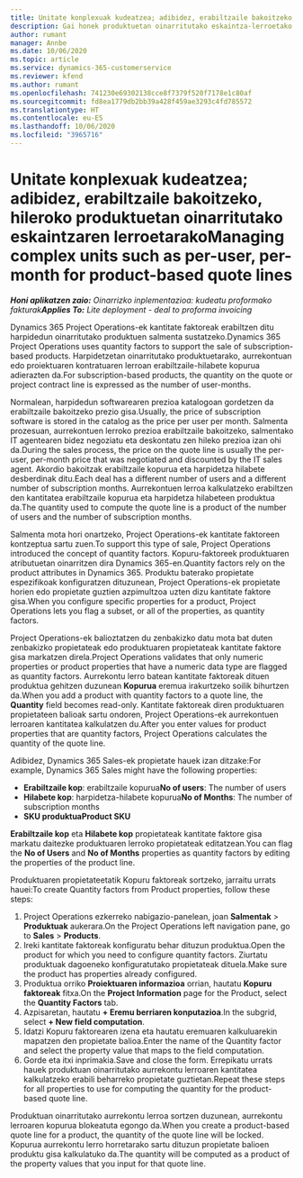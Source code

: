 ```yaml
---
title: Unitate konplexuak kudeatzea; adibidez, erabiltzaile bakoitzeko, hileroko produktuetan oinarritutako eskaintzaren lerroetarako
description: Gai honek produktuetan oinarritutako eskaintza-lerroetako unitate konplexuak kudeatzeari buruzko lerroei buruzko informazioa ematen du.
author: rumant
manager: Annbe
ms.date: 10/06/2020
ms.topic: article
ms.service: dynamics-365-customerservice
ms.reviewer: kfend
ms.author: rumant
ms.openlocfilehash: 741230e69302138cce8f7379f520f7178e1c80af
ms.sourcegitcommit: fd8ea1779db2bb39a428f459ae3293c4fd785572
ms.translationtype: HT
ms.contentlocale: eu-ES
ms.lasthandoff: 10/06/2020
ms.locfileid: "3965716"
---
```

# <a name="managing-complex-units-such-as-per-user-per-month-for-product-based-quote-lines"></a><span data-ttu-id="db2d9-103">Unitate konplexuak kudeatzea; adibidez, erabiltzaile bakoitzeko, hileroko produktuetan oinarritutako eskaintzaren lerroetarako</span><span class="sxs-lookup"><span data-stu-id="db2d9-103">Managing complex units such as per-user, per-month for product-based quote lines</span></span>

<span data-ttu-id="db2d9-104">_**Honi aplikatzen zaio:** Oinarrizko inplementazioa: kudeatu proformako fakturak_</span><span class="sxs-lookup"><span data-stu-id="db2d9-104">_**Applies To:** Lite deployment - deal to proforma invoicing_</span></span>

<span data-ttu-id="db2d9-105">Dynamics 365 Project Operations-ek kantitate faktoreak erabiltzen ditu harpidedun oinarritutako produktuen salmenta sustatzeko.</span><span class="sxs-lookup"><span data-stu-id="db2d9-105">Dynamics 365 Project Operations uses quantity factors to support the sale of subscription-based products.</span></span> <span data-ttu-id="db2d9-106">Harpidetzetan oinarritutako produktuetarako, aurrekontuan edo proiektuaren kontratuaren lerroan erabiltzaile-hilabete kopurua adierazten da.</span><span class="sxs-lookup"><span data-stu-id="db2d9-106">For subscription-based products, the quantity on the quote or project contract line is expressed as the number of user-months.</span></span>

<span data-ttu-id="db2d9-107">Normalean, harpidedun softwarearen prezioa katalogoan gordetzen da erabiltzaile bakoitzeko prezio gisa.</span><span class="sxs-lookup"><span data-stu-id="db2d9-107">Usually, the price of subscription software is stored in the catalog as the price per user per month.</span></span> <span data-ttu-id="db2d9-108">Salmenta prozesuan, aurrekontuen lerroko prezioa erabiltzaile bakoitzeko, salmentako IT agentearen bidez negoziatu eta deskontatu zen hileko prezioa izan ohi da.</span><span class="sxs-lookup"><span data-stu-id="db2d9-108">During the sales process, the price on the quote line is usually the per-user, per-month price that was negotiated and discounted by the IT sales agent.</span></span> <span data-ttu-id="db2d9-109">Akordio bakoitzak erabiltzaile kopurua eta harpidetza hilabete desberdinak ditu.</span><span class="sxs-lookup"><span data-stu-id="db2d9-109">Each deal has a different number of users and a different number of subscription months.</span></span> <span data-ttu-id="db2d9-110">Aurrekontuen lerroa kalkulatzeko erabiltzen den kantitatea erabiltzaile kopurua eta harpidetza hilabeteen produktua da.</span><span class="sxs-lookup"><span data-stu-id="db2d9-110">The quantity used to compute the quote line is a product of the number of users and the number of subscription months.</span></span>

<span data-ttu-id="db2d9-111">Salmenta mota hori onartzeko, Project Operations-ek kantitate faktoreen kontzeptua sartu zuen.</span><span class="sxs-lookup"><span data-stu-id="db2d9-111">To support this type of sale, Project Operations introduced the concept of quantity factors.</span></span> <span data-ttu-id="db2d9-112">Kopuru-faktoreek produktuaren atributuetan oinarritzen dira Dynamics 365-en.</span><span class="sxs-lookup"><span data-stu-id="db2d9-112">Quantity factors rely on the product attributes in Dynamics 365.</span></span> <span data-ttu-id="db2d9-113">Produktu baterako propietate espezifikoak konfiguratzen dituzunean, Project Operations-ek propietate horien edo propietate guztien azpimultzoa uzten dizu kantitate faktore gisa.</span><span class="sxs-lookup"><span data-stu-id="db2d9-113">When you configure specific properties for a product, Project Operations lets you flag a subset, or all of the properties, as quantity factors.</span></span>

<span data-ttu-id="db2d9-114">Project Operations-ek balioztatzen du zenbakizko datu mota bat duten zenbakizko propietateak edo produktuaren propietateak kantitate faktore gisa markatzen direla.</span><span class="sxs-lookup"><span data-stu-id="db2d9-114">Project Operations validates that only numeric properties or product properties that have a numeric data type are flagged as quantity factors.</span></span> <span data-ttu-id="db2d9-115">Aurrekontu lerro batean kantitate faktoreak dituen produktua gehitzen duzunean **Kopurua** eremua irakurtzeko soilik bihurtzen da.</span><span class="sxs-lookup"><span data-stu-id="db2d9-115">When you add a product with quantity factors to a quote line, the **Quantity** field becomes read-only.</span></span> <span data-ttu-id="db2d9-116">Kantitate faktoreak diren produktuaren propietateen balioak sartu ondoren, Project Operations-ek aurrekontuen lerroaren kantitatea kalkulatzen du.</span><span class="sxs-lookup"><span data-stu-id="db2d9-116">After you enter values for product properties that are quantity factors, Project Operations calculates the quantity of the quote line.</span></span>

<span data-ttu-id="db2d9-117">Adibidez, Dynamics 365 Sales-ek propietate hauek izan ditzake:</span><span class="sxs-lookup"><span data-stu-id="db2d9-117">For example, Dynamics 365 Sales might have the following properties:</span></span>

- <span data-ttu-id="db2d9-118">**Erabiltzaile kop**: erabiltzaile kopurua</span><span class="sxs-lookup"><span data-stu-id="db2d9-118">**No of users**: The number of users</span></span>
- <span data-ttu-id="db2d9-119">**Hilabete kop**: harpidetza-hilabete kopurua</span><span class="sxs-lookup"><span data-stu-id="db2d9-119">**No of Months**: The number of subscription months</span></span>
- <span data-ttu-id="db2d9-120">**SKU produktua**</span><span class="sxs-lookup"><span data-stu-id="db2d9-120">**Product SKU**</span></span>

<span data-ttu-id="db2d9-121">**Erabiltzaile kop** eta **Hilabete kop** propietateak kantitate faktore gisa markatu daitezke produktuaren lerroko propietateak editatzean.</span><span class="sxs-lookup"><span data-stu-id="db2d9-121">You can flag the **No of Users** and **No of Months** properties as quantity factors by editing the properties of the product line.</span></span>

<span data-ttu-id="db2d9-122">Produktuaren propietateetatik Kopuru faktoreak sortzeko, jarraitu urrats hauei:</span><span class="sxs-lookup"><span data-stu-id="db2d9-122">To create Quantity factors from Product properties, follow these steps:</span></span>

1. <span data-ttu-id="db2d9-123">Project Operations ezkerreko nabigazio-panelean, joan **Salmentak** > **Produktuak** aukerara.</span><span class="sxs-lookup"><span data-stu-id="db2d9-123">On the Project Operations left navigation pane, go to **Sales** > **Products**.</span></span>
2. <span data-ttu-id="db2d9-124">Ireki kantitate faktoreak konfiguratu behar dituzun produktua.</span><span class="sxs-lookup"><span data-stu-id="db2d9-124">Open the product for which you need to configure quantity factors.</span></span> <span data-ttu-id="db2d9-125">Ziurtatu produktuak dagoeneko konfiguratutako propietateak dituela.</span><span class="sxs-lookup"><span data-stu-id="db2d9-125">Make sure the product has properties already configured.</span></span>
3. <span data-ttu-id="db2d9-126">Produktua orriko **Proiektuaren informazioa** orrian, hautatu **Kopuru faktoreak** fitxa.</span><span class="sxs-lookup"><span data-stu-id="db2d9-126">On the **Project Information** page for the Product, select the **Quantity Factors** tab.</span></span>
4. <span data-ttu-id="db2d9-127">Azpisaretan, hautatu **+ Eremu berriaren konputazioa**.</span><span class="sxs-lookup"><span data-stu-id="db2d9-127">In the subgrid, select **+ New field computation**.</span></span>
5. <span data-ttu-id="db2d9-128">Idatzi Kopuru faktorearen izena eta hautatu eremuaren kalkuluarekin mapatzen den propietate balioa.</span><span class="sxs-lookup"><span data-stu-id="db2d9-128">Enter the name of the Quantity factor and select the property value that maps to the field computation.</span></span>
6. <span data-ttu-id="db2d9-129">Gorde eta itxi inprimakia.</span><span class="sxs-lookup"><span data-stu-id="db2d9-129">Save and close the form.</span></span> <span data-ttu-id="db2d9-130">Errepikatu urrats hauek produktuan oinarritutako aurrekontu lerroaren kantitatea kalkulatzeko erabili beharreko propietate guztietan.</span><span class="sxs-lookup"><span data-stu-id="db2d9-130">Repeat these steps for all properties to use for computing the quantity for the product-based quote line.</span></span>

<span data-ttu-id="db2d9-131">Produktuan oinarritutako aurrekontu lerroa sortzen duzunean, aurrekontu lerroaren kopurua blokeatuta egongo da.</span><span class="sxs-lookup"><span data-stu-id="db2d9-131">When you create a product-based quote line for a product, the quantity of the quote line will be locked.</span></span> <span data-ttu-id="db2d9-132">Kopurua aurrekontu lerro horretarako sartu dituzun propietate balioen produktu gisa kalkulatuko da.</span><span class="sxs-lookup"><span data-stu-id="db2d9-132">The quantity will be computed as a product of the property values that you input for that quote line.</span></span>
